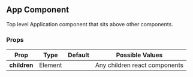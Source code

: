 ## App Component
Top level Application component that sits above other components.

### Props

| Prop          | Type     | Default     | Possible Values   
| ------------- | -------- | ----------- | ---------------------------------------------
| **children** | Element   |             | Any children react components
